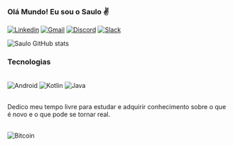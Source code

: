 ### Olá Mundo! Eu sou o Saulo ✌️


[![Linkedin](https://img.shields.io/badge/LinkedIn-0077B5?style=for-the-badge&logo=linkedin&logoColor=white)](https://www.linkedin.com/in/devsaw/)
[![Gmail](https://img.shields.io/badge/Gmail-D14836?style=for-the-badge&logo=gmail&logoColor=white)](https://mailto:saulo@gmail.com)
[![Discord](https://img.shields.io/badge/Discord-7289DA?style=for-the-badge&logo=discord&logoColor=white)](https://discord.com/channels/@Saulo#7949)
[![Slack](https://img.shields.io/badge/Slack-4A154B?style=for-the-badge&logo=slack&logoColor=white)](https://acmeco.slack.com/team/U0361L9DHKP)

![Saulo GitHub stats](https://github-readme-stats.vercel.app/api?username=devsaw&show_icons=true&theme=tokyonight)


### Tecnologias
<div style="display: inline_block"><br/>
  <img align="center" alt="Android" src=https://img.shields.io/badge/Android-3DDC84?style=for-the-badge&logo=android&logoColor=white />
  <img align="center" alt="Kotlin" src=https://img.shields.io/badge/Kotlin-0095D5?&style=for-the-badge&logo=kotlin&logoColor=white />
  <img align="center" alt="Java" src=https://img.shields.io/badge/Java-ED8B00?style=for-the-badge&logo=java&logoColor=white />
</div><br/>

Dedico meu tempo livre para estudar e adquirir conhecimento sobre o que é novo e o que pode se tornar real.
<div style="display: inline_block"><br/>
  <img align="center" alt="Bitcoin" src=https://img.shields.io/badge/Bitcoin-000000?style=for-the-badge&logo=bitcoin&logoColor=white />
</div>
